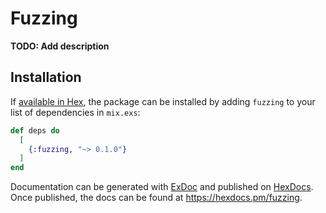# Fuzzing

**TODO: Add description**

## Installation

If [available in Hex](https://hex.pm/docs/publish), the package can be installed
by adding `fuzzing` to your list of dependencies in `mix.exs`:

```elixir
def deps do
  [
    {:fuzzing, "~> 0.1.0"}
  ]
end
```

Documentation can be generated with [ExDoc](https://github.com/elixir-lang/ex_doc)
and published on [HexDocs](https://hexdocs.pm). Once published, the docs can
be found at <https://hexdocs.pm/fuzzing>.

